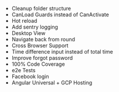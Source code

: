 * Cleanup folder structure
* CanLoad Guards instead of CanActivate
* Hot reload
* Add sentry logging 
* Desktop View
* Navigate back from round
* Cross Browser Support
* Time difference input instead of total time
* Improve forgot password
* 100% Code Coverage
* e2e Tests
* Facebook login
* Angular Universal + GCP Hosting